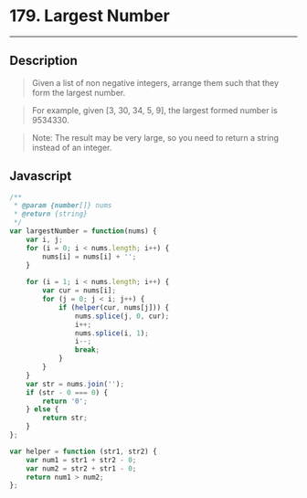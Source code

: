 # 179. Largest Number

---

## Description

> Given a list of non negative integers, arrange them such that they form the largest number.

> For example, given [3, 30, 34, 5, 9], the largest formed number is 9534330.

> Note: The result may be very large, so you need to return a string instead of an integer.


## Javascript

```javascript
/**
 * @param {number[]} nums
 * @return {string}
 */
var largestNumber = function(nums) {
    var i, j;
    for (i = 0; i < nums.length; i++) {
        nums[i] = nums[i] + '';
    }
    
    for (i = 1; i < nums.length; i++) {
        var cur = nums[i];
        for (j = 0; j < i; j++) {
            if (helper(cur, nums[j])) {
                nums.splice(j, 0, cur);
                i++;
                nums.splice(i, 1);
                i--;
                break;
            }
        }
    }
    var str = nums.join('');
    if (str - 0 === 0) {
        return '0';
    } else {
        return str;
    }
};

var helper = function (str1, str2) {
    var num1 = str1 + str2 - 0;
    var num2 = str2 + str1 - 0;
    return num1 > num2;
};
```
